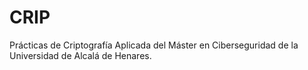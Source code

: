 # CRIP
Prácticas de Criptografía Aplicada del Máster en Ciberseguridad de la Universidad de Alcalá de Henares.
